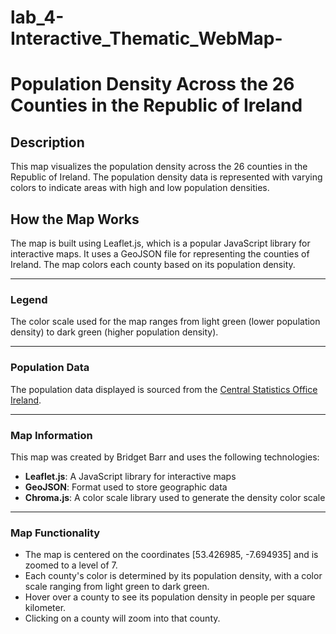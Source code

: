 # lab_4-Interactive_Thematic_WebMap-
# Population Density Across the 26 Counties in the Republic of Ireland

## Description

This map visualizes the population density across the 26 counties in the Republic of Ireland. The population density data is represented with varying colors to indicate areas with high and low population densities.

## How the Map Works

The map is built using Leaflet.js, which is a popular JavaScript library for interactive maps. It uses a GeoJSON file for representing the counties of Ireland. The map colors each county based on its population density.

---

### Legend

The color scale used for the map ranges from light green (lower population density) to dark green (higher population density).

---

### Population Data

The population data displayed is sourced from the [Central Statistics Office Ireland](https://data.cso.ie/table/F1013).

---

### Map Information

This map was created by Bridget Barr and uses the following technologies:

- **Leaflet.js**: A JavaScript library for interactive maps
- **GeoJSON**: Format used to store geographic data
- **Chroma.js**: A color scale library used to generate the density color scale

---

### Map Functionality

- The map is centered on the coordinates [53.426985, -7.694935] and is zoomed to a level of 7.
- Each county's color is determined by its population density, with a color scale ranging from light green to dark green.
- Hover over a county to see its population density in people per square kilometer.
- Clicking on a county will zoom into that county.
